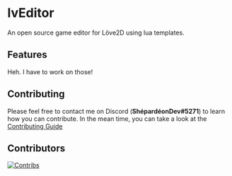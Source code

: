 # lvEditor
An open source game editor for Löve2D using lua templates.

## Features
Heh. I have to work on those!

## Contributing
Please feel free to contact me on Discord (**ShépardéonDev#5271**) to learn how you can contribute.
In the mean time, you can take a look at the [Contributing Guide](https://github.com/Shepardeon/lvEditor/blob/master/.github/CONTRIBUTING.md)

## Contributors
[![Contribs](https://contributors-img.web.app/image?repo=Shepardeon/lvEditor)](https://github.com/Shepardeon/lvEditor/graphs/contributors)
